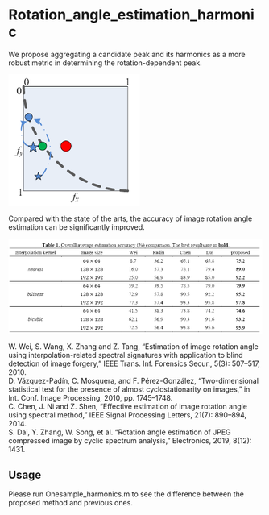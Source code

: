 # Rotation_angle_estimation_harmonic  
We propose aggregating a candidate peak and its harmonics as a more robust metric in determining the rotation-dependent peak. 

![image](https://github.com/zengh5/Rotation_angle_estimation_harmonic/blob/main/Figs/Aggregating_harmonics.png)

Compared with the state of the arts, the accuracy of image rotation angle estimation can be significantly improved.

![image](https://github.com/zengh5/Rotation_angle_estimation_harmonic/blob/main/Figs/Overall_comparison.png)

W. Wei, S. Wang, X. Zhang and Z. Tang, “Estimation of image rotation angle using interpolation-related spectral signatures with application to blind detection of image forgery,” IEEE Trans. Inf. Forensics Secur., 5(3): 507–517, 2010.  
D. Vázquez-Padín, C. Mosquera, and F. Pérez-González, “Two-dimensional statistical test for the presence of almost cyclostationarity on images,” in Int. Conf. Image Processing, 2010, pp. 1745–1748.  
C. Chen, J. Ni and Z. Shen, “Effective estimation of image rotation angle using spectral method,” IEEE Signal Processing Letters, 21(7): 890–894, 2014.  
S. Dai, Y. Zhang, W. Song, et al. “Rotation angle estimation of JPEG compressed image by cyclic spectrum analysis,” Electronics, 2019, 8(12): 1431.

## Usage
Please run Onesample_harmonics.m to see the difference between the proposed method and previous ones.  
